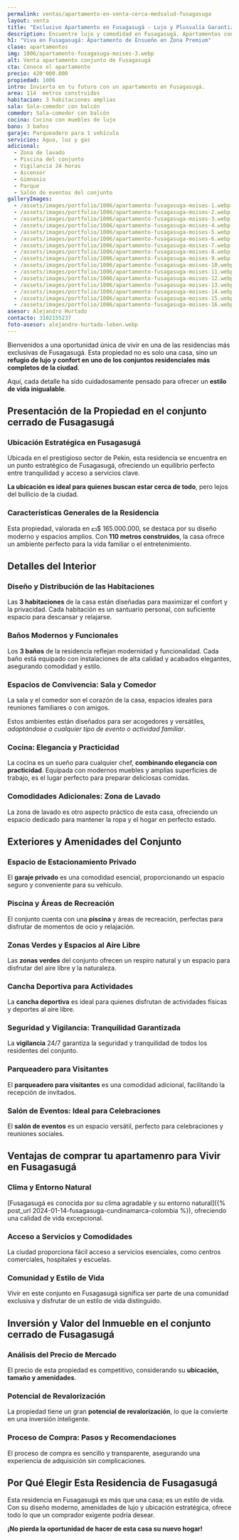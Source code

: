 ```yaml
---
permalink: ventas/apartamento-en-venta-cerca-medsalud-fusagasuga
layout: venta
title: "Exclusivo Apartamento en Fusagasugá - Lujo y Plusvalía Garantizada"
description: Encuentre lujo y comodidad en Fusagasugá. Apartamentos con diseño moderno y excelente ubicación. !Comienza tu proceso para conseguirlo con LEBEN!
h1: "Viva en Fusagasugá: Apartamento de Ensueño en Zona Premium"
clase: apartamentos
img: 1006/apartamento-fusagasuga-moises-3.webp
alt: Venta apartamento conjunto de Fusagasugá
cta: Conoce el apartamento
precio: 420'000.000
propiedad: 1006
intro: Invierta en tu futuro con un apartamento en Fusagasugá.
area: 114  metros construidos
habitacion: 3 habitaciones amplias
sala: Sala-comedor con balcón
comedor: Sala-comedor con balcón
cocina: Cocina con muebles de lujo
bano: 3 baños
garaje: Parqueadero para 1 vehículo
servicios: Agua, luz y gas
adicional:
  - Zona de lavado
  - Piscina del conjunto
  - Vigilancia 24 horas
  - Ascensor
  - Gimnasio
  - Parque
  - Salón de eventos del conjunto
galleryImages:
  - /assets/images/portfolio/1006/apartamento-fusagasuga-moises-1.webp
  - /assets/images/portfolio/1006/apartamento-fusagasuga-moises-2.webp
  - /assets/images/portfolio/1006/apartamento-fusagasuga-moises-3.webp
  - /assets/images/portfolio/1006/apartamento-fusagasuga-moises-4.webp
  - /assets/images/portfolio/1006/apartamento-fusagasuga-moises-5.webp
  - /assets/images/portfolio/1006/apartamento-fusagasuga-moises-6.webp
  - /assets/images/portfolio/1006/apartamento-fusagasuga-moises-7.webp
  - /assets/images/portfolio/1006/apartamento-fusagasuga-moises-8.webp
  - /assets/images/portfolio/1006/apartamento-fusagasuga-moises-9.webp
  - /assets/images/portfolio/1006/apartamento-fusagasuga-moises-10.webp
  - /assets/images/portfolio/1006/apartamento-fusagasuga-moises-11.webp
  - /assets/images/portfolio/1006/apartamento-fusagasuga-moises-12.webp
  - /assets/images/portfolio/1006/apartamento-fusagasuga-moises-13.webp
  - /assets/images/portfolio/1006/apartamento-fusagasuga-moises-14.webp
  - /assets/images/portfolio/1006/apartamento-fusagasuga-moises-15.webp
  - /assets/images/portfolio/1006/apartamento-fusagasuga-moises-16.webp
asesor: Alejandro Hurtado
contacto: 3102155237
foto-asesor: alejandro-hurtado-leben.webp
---
```

Bienvenidos a una oportunidad única de vivir en una de las residencias más exclusivas de Fusagasugá. Esta propiedad no es solo una casa, sino un **refugio de lujo y confort en uno de los conjuntos residenciales más completos de la ciudad**.

Aquí, cada detalle ha sido cuidadosamente pensado para ofrecer un **estilo de vida inigualable**.

## Presentación de la Propiedad en el conjunto cerrado de Fusagasugá

### Ubicación Estratégica en Fusagasugá

Ubicada en el prestigioso sector de Pekin, esta residencia se encuentra en un punto estratégico de Fusagasugá, ofreciendo un equilibrio perfecto entre tranquilidad y acceso a servicios clave.

**La ubicación es ideal para quienes buscan estar cerca de todo**, pero lejos del bullicio de la ciudad.

### Características Generales de la Residencia

Esta propiedad, valorada en 💵$ 165.000.000, se destaca por su diseño moderno y espacios amplios. Con **110 metros construidos**, la casa ofrece un ambiente perfecto para la vida familiar o el entretenimiento.

## Detalles del Interior

### Diseño y Distribución de las Habitaciones

Las **3 habitaciones** de la casa están diseñadas para maximizar el confort y la privacidad. Cada habitación es un santuario personal, con suficiente espacio para descansar y relajarse.

### Baños Modernos y Funcionales

Los **3 baños** de la residencia reflejan modernidad y funcionalidad. Cada baño está equipado con instalaciones de alta calidad y acabados elegantes, asegurando comodidad y estilo.

### Espacios de Convivencia: Sala y Comedor

La sala y el comedor son el corazón de la casa, espacios ideales para reuniones familiares o con amigos.

Estos ambientes están diseñados para ser acogedores y versátiles, *adaptándose a cualquier tipo de evento o actividad familiar*.

### Cocina: Elegancia y Practicidad

La cocina es un sueño para cualquier chef, **combinando elegancia con practicidad**. Equipada con modernos muebles y amplias superficies de trabajo, es el lugar perfecto para preparar deliciosas comidas.

### Comodidades Adicionales: Zona de Lavado

La zona de lavado es otro aspecto práctico de esta casa, ofreciendo un espacio dedicado para mantener la ropa y el hogar en perfecto estado.

## Exteriores y Amenidades del Conjunto

### Espacio de Estacionamiento Privado

El **garaje privado** es una comodidad esencial, proporcionando un espacio seguro y conveniente para su vehículo.

### Piscina y Áreas de Recreación

El conjunto cuenta con una **piscina** y áreas de recreación, perfectas para disfrutar de momentos de ocio y relajación.

### Zonas Verdes y Espacios al Aire Libre

Las **zonas verdes** del conjunto ofrecen un respiro natural y un espacio para disfrutar del aire libre y la naturaleza.

### Cancha Deportiva para Actividades

La **cancha deportiva** es ideal para quienes disfrutan de actividades físicas y deportes al aire libre.

### Seguridad y Vigilancia: Tranquilidad Garantizada

La **vigilancia** 24/7 garantiza la seguridad y tranquilidad de todos los residentes del conjunto.

### Parqueadero para Visitantes

El **parqueadero para visitantes** es una comodidad adicional, facilitando la recepción de invitados.

### Salón de Eventos: Ideal para Celebraciones

El **salón de eventos** es un espacio versátil, perfecto para celebraciones y reuniones sociales.

## Ventajas de comprar tu apartamenro para Vivir en Fusagasugá

### Clima y Entorno Natural

[Fusagasugá es conocida por su clima agradable y su entorno natural]({% post_url 2024-01-14-fusagasuga-cundinamarca-colombia %}), ofreciendo una calidad de vida excepcional.

### Acceso a Servicios y Comodidades

La ciudad proporciona fácil acceso a servicios esenciales, como centros comerciales, hospitales y escuelas.

### Comunidad y Estilo de Vida

Vivir en este conjunto en Fusagasugá significa ser parte de una comunidad exclusiva y disfrutar de un estilo de vida distinguido.

## Inversión y Valor del Inmueble en el conjunto cerrado de Fusagasugá

### Análisis del Precio de Mercado

El precio de esta propiedad es competitivo, considerando su **ubicación, tamaño y amenidades**.

### Potencial de Revalorización

La propiedad tiene un gran **potencial de revalorización**, lo que la convierte en una inversión inteligente.

### Proceso de Compra: Pasos y Recomendaciones

El proceso de compra es sencillo y transparente, asegurando una experiencia de adquisición sin complicaciones.

## Por Qué Elegir Esta Residencia de Fusagasugá

Esta residencia en Fusagasugá es más que una casa; es un estilo de vida. Con su diseño moderno, amenidades de lujo y ubicación estratégica, ofrece todo lo que un comprador exigente podría desear.

**¡No pierda la oportunidad de hacer de esta casa su nuevo hogar!**
